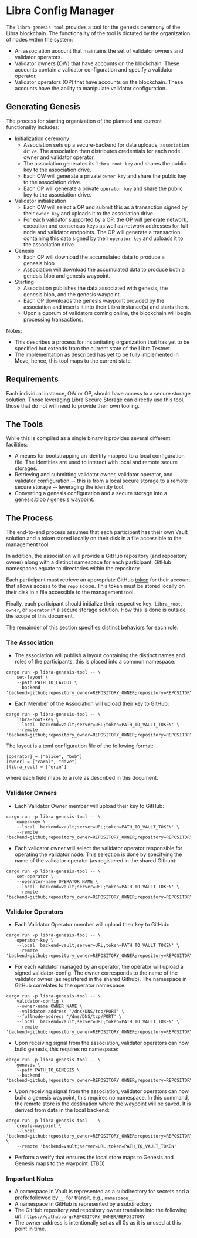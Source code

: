 # Libra Config Manager

The `libra-genesis-tool` provides a tool for the genesis ceremony of the Libra
blockchain. The functionality of the tool is dictated by the organization of nodes
within the system:

* An association account that maintains the set of validator owners and validator
  operators.
* Validator owners (OW) that have accounts on the blockchain. These accounts contain
  a validator configuration and specify a validator operator.
* Validator operators (OP) that have accounts on the blockchain. These
  accounts have the ability to manipulate validator configuration.

## Generating Genesis

The process for starting organization of the planned and current functionality includes:

* Initialization ceremony
  * Association sets up a secure-backend for data uploads, `association drive`.
    The association then distributes credentials for each node owner and
    validator operator.
  * The association generates its `libra root key` and shares the public key
    to the association drive.
  * Each OW will generate a private `owner key` and share the public key to the
    association drive.
  * Each OP will generate a private `operator key` and share the public key to
    the association drive.
* Validator initialization
  * Each OW will select a OP and submit this as a transaction signed by their
    `owner key` and uploads it to the association drive..
  * For each validator supported by a OP, the OP will generate network, execution
    and consensus keys as well as network addresses for full node and validator
    endpoints. The OP will generate a transaction containing this data signed
    by their `operator key` and uploads it to the association drive.
* Genesis
  * Each OP will download the accumulated data to produce a genesis.blob
  * Association will download the accumulated data to produce both a
    genesis.blob and genesis waypoint.
* Starting
  * Association publishes the data associated with genesis, the genesis.blob,
    and the genesis waypoint.
  * Each OP downloads the genesis waypoint provided by the association and
    inserts it into their Libra instance(s) and starts them.
  * Upon a quorum of validators coming online, the blockchain will begin
    processing transactions.

Notes:
* This describes a process for instantiating organization that has yet to be
  specified but extends from the current state of the Libra Testnet.
* The implementation as described has yet to be fully implemented in Move,
  hence, this tool maps to the current state.

## Requirements

Each individual instance, OW or OP, should have access to a secure storage
solution. Those leveraging Libra Secure Storage can directly use this tool,
those that do not will need to provide their own tooling.

## The Tools

While this is compiled as a single binary it provides several different facilities:

* A means for bootstrapping an identity mapped to a local configuration file.
  The identities are used to interact with local and remote secure storages.
* Retrieving and submitting validator owner, validator operator, and validator
  configuration -- this is from a local secure storage to a remote secure
  storage -- leveraging the identity tool.
* Converting a genesis configuration and a secure storage into a genesis.blob /
  genesis waypoint.

## The Process

The end-to-end process assumes that each participant has their own Vault
solution and a token stored locally on their disk in a file accessible to the
management tool.

In addition, the association will provide a GitHub repository (and repository owner)
along with a distinct namespace for each participant. GitHub namespaces equate to
directories within the repository.

Each participant must retrieve an appropriate GitHub
[token](https://github.com/settings/tokens) for their account that allows
access to the `repo` scope. This token must be stored locally on their disk in
a file accessible to the management tool.

Finally, each participant should initialize their respective key:
`libra_root`, `owner`, or `operator` in a secure storage solution. How this is
done is outside the scope of this document.

The remainder of this section specifies distinct behaviors for each role.

### The Association

* The association will publish a layout containing the distinct names and roles
  of the participants, this is placed into a common namespace:
```
cargo run -p libra-genesis-tool -- \
    set-layout \
    --path PATH_TO_LAYOUT \
    --backend 'backend=github;repository_owner=REPOSITORY_OWNER;repository=REPOSITORY;token=PATH_TO_GITHUB_TOKEN;namespace=common'
```
* Each Member of the Association will upload their key to GitHub:
```
cargo run -p libra-genesis-tool -- \
    libra-root-key \
    --local 'backend=vault;server=URL;token=PATH_TO_VAULT_TOKEN' \
    --remote 'backend=github;repository_owner=REPOSITORY_OWNER;repository=REPOSITORY;token=PATH_TO_GITHUB_TOKEN;namespace=NAME'
```

The layout is a toml configuration file of the following format:
```
[operator] = ["alice", "bob"]
[owner] = ["carol", "dave"]
[libra_root] = ["erin"]
```
where each field maps to a role as described in this document.

### Validator Owners

* Each Validator Owner member will upload their key to GitHub:
```
cargo run -p libra-genesis-tool -- \
    owner-key \
    --local 'backend=vault;server=URL;token=PATH_TO_VAULT_TOKEN' \
    --remote 'backend=github;repository_owner=REPOSITORY_OWNER;repository=REPOSITORY;token=PATH_TO_GITHUB_TOKEN;namespace=NAME'
```

* Each validator owner will select the validator operator responsible for
  operating the validator node. This selection is done by specifying the name of
  the validator operator (as registered in the shared Github):
```
cargo run -p libra-genesis-tool -- \
    set-operator \
    --operator-name OPERATOR_NAME \
    --local 'backend=vault;server=URL;token=PATH_TO_VAULT_TOKEN' \
    --remote 'backend=github;repository_owner=REPOSITORY_OWNER;repository=REPOSITORY;token=PATH_TO_GITHUB_TOKEN;namespace=NAME'
```

### Validator Operators

* Each Validator Operator member will upload their key to GitHub:
```
cargo run -p libra-genesis-tool -- \
    operator-key \
    --local 'backend=vault;server=URL;token=PATH_TO_VAULT_TOKEN' \
    --remote 'backend=github;repository_owner=REPOSITORY_OWNER;repository=REPOSITORY;token=PATH_TO_GITHUB_TOKEN;namespace=NAME'
```
* For each validator managed by an operator, the operator will upload a signed
  validator-config. The owner corresponds to the name of the validator owner (as
  registered in the shared Github). The namespace in GitHub correlates to the
  operator namespace:
```
cargo run -p libra-genesis-tool -- \
    validator-config \
    --owner-name OWNER_NAME \
    --validator-address '/dns/DNS/tcp/PORT' \
    --fullnode-address '/dns/DNS/tcp/PORT' \
    --local 'backend=vault;server=URL;token=PATH_TO_VAULT_TOKEN' \
    --remote 'backend=github;repository_owner=REPOSITORY_OWNER;repository=REPOSITORY;token=PATH_TO_GITHUB_TOKEN;namespace=NAME'
```
* Upon receiving signal from the association, validator operators can now build
  genesis, this requires no namespace:
```
cargo run -p libra-genesis-tool -- \
    genesis \
    --path PATH_TO_GENESIS \
    --backend 'backend=github;repository_owner=REPOSITORY_OWNER;repository=REPOSITORY;token=PATH_TO_GITHUB_TOKEN'
```
* Upon receiving signal from the association, validator operators can now build
  a genesis waypoint, this requires no namespace.  In this command, the remote
  store is the destination where the waypoint will be saved. It is derived from
  data in the local backend:
```
cargo run -p libra-genesis-tool -- \
    create-waypoint \
    --local 'backend=github;repository_owner=REPOSITORY_OWNER;repository=REPOSITORY;token=PATH_TO_GITHUB_TOKEN' \
    --remote 'backend=vault;server=URL;token=PATH_TO_VAULT_TOKEN'
```
* Perform a verify that ensures the local store maps to Genesis and Genesis maps
  to the waypoint. (TBD)

### Important Notes

* A namespace in Vault is represented as a subdirectory for secrets and a
  prefix followed by `__` for transit, e.g., `namespace__`.
* A namespace in GitHub is represented by a subdirectory
* The GitHub repository and repository owner translate into the following url:
  `https://github.org/REPOSITORY_OWNER/REPOSITORY`
* The owner-address is intentionally set as all 0s as it is unused at this
  point in time.
